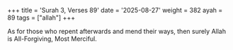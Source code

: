 +++
title = 'Surah 3, Verses 89'
date = '2025-08-27'
weight = 382
ayah = 89
tags = ["allah"]
+++

As for those who repent afterwards and mend their ways, then surely Allah is All-Forgiving, Most Merciful.